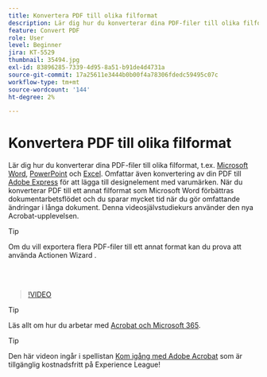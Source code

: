```yaml
---
title: Konvertera PDF till olika filformat
description: Lär dig hur du konverterar dina PDF-filer till olika filformat - som Microsoft Word, Excel eller PowerPoint
feature: Convert PDF
role: User
level: Beginner
jira: KT-5529
thumbnail: 35494.jpg
exl-id: 83896285-7339-4d95-8a51-b91de4d4731a
source-git-commit: 17a25611e3444b0b00f4a78306fdedc59495c07c
workflow-type: tm+mt
source-wordcount: '144'
ht-degree: 2%

---
```


# Konvertera PDF till olika filformat

Lär dig hur du konverterar dina PDF-filer till olika filformat, t.ex. [Microsoft Word](https://www.adobe.com/se/acrobat/online/pdf-to-word.html), [PowerPoint](https://www.adobe.com/se/acrobat/online/pdf-to-ppt.html) och [Excel](https://www.adobe.com/se/acrobat/online/pdf-to-excel.html). Omfattar även konvertering av din PDF till [Adobe Express](https://express.adobe.com) för att lägga till designelement med varumärken. När du konverterar PDF till ett annat filformat som Microsoft Word förbättras dokumentarbetsflödet och du sparar mycket tid när du gör omfattande ändringar i långa dokument. Denna videosjälvstudiekurs använder den nya Acrobat-upplevelsen.

>[!TIP]
>
>Om du vill exportera flera PDF-filer till ett annat format kan du prova att använda Actionen Wizard [](../advanced-tasks/action.md).

<br> 

>[!VIDEO](https://video.tv.adobe.com/v/35494?enablevpops&quality=12&learn=on&hidetitle=true)

>[!TIP]
>
>Läs allt om hur du arbetar med [Acrobat och Microsoft 365](../integrate/integrate-overview.md).

>[!TIP]
>
>Den här videon ingår i spellistan [Kom igång med Adobe Acrobat](https://experienceleague.adobe.com/en/playlists/acrobat-get-started-business-users) som är tillgänglig kostnadsfritt på Experience League!
